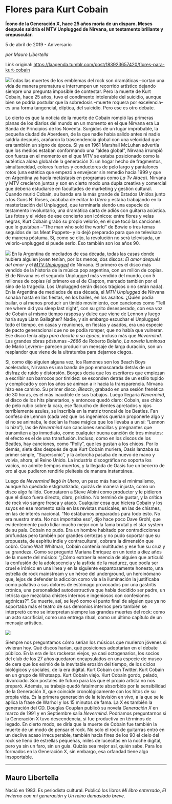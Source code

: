 # Flores para Kurt Cobain

**Ícono de la Generación X, hace 25 años moría de un disparo. Meses después saldría el MTV Unplugged de Nirvana, un testamento brillante y crepuscular.**

5 de abril de 2019 - Aniversario

_por Mauro Libertella_

Link original: https://laagenda.tumblr.com/post/183923657420/flores-para-kurt-cobain

![](https://64.media.tumblr.com/3a446d2db476c7e6f837eff43c094a62/1af86b1f2ff5fae6-f8/s500x750/4236f9faa748b0c9235f897bc73f735ac96f091e.jpg)Todas
las muertes de los emblemas del rock son dramáticas –cortan una
vida de manera prematura e interrumpen un recorrido artístico
dejando siempre una pregunta imposible de contestar. Pero la muerte
de Kurt Cobain, hace 25 años, tuvo el condimento intolerable del
suicidio, aunque bien se podría postular que la sobredosis –muerte
roquera por excelencia– es una forma tangencial, elíptica, del
suicidio. Pero ese es otro debate.


Lo
cierto es que la noticia de la muerte de Cobain rompió las primeras
planas de los diarios del mundo en un momento en el que Nirvana era
La Banda de Principios de los Noventa. Surgidos de un lugar
improbable, la pequeña ciudad de Aberdeen, de la que nadie había
salido antes ni nadie saldría después, arañaron la trascendencia
global con una velocidad que era también un signo de época. Si ya
en 1961 Marshall McLuhan advertía que los medios estaban conformando
una “aldea global”, Nirvana irrumpió
con  fuerza en el momento en el que MTV se estaba
posicionado como la auténtica aldea global de la generación X: un
hogar hecho de fragmentos, simultaneidad, colores fuertes y
conductores de pelo largo y pantalones rotos (una
estética que empezó a envejecer sin remedio hacia 1999 y que 
en Argentina ya hacía metástasis en programas como *La Tv Ataca*).
Nirvana y MTV crecieron juntos y son en cierto modo una dupla
creativa y comercial que debería estudiarse en facultades de
marketing y gestión cultural. Cuando murió Cobain, su
banda era
la más
grande de Estados Unidos junto a los Guns N´ Roses, acababa de editar
*In
Utero*
y estaba trabajando en la masterización del Unplugged, que
terminaría siendo una especie de testamento involuntario, una
dramática carta de adiós con guitarra acústica. Las fotos y el
video de ese concierto son icónicos: entre flores y velas negras,
Kurt Cobain grabó su propio velorio, en el que tocó las canciones
que le gustaban –“The man who sold the world” de Bowie o tres
temas seguidos de los Meat Puppets– y lo dejó preparado para que
se televisara de manera póstuma. Si, como
se dijo,
la revolución no será televisada, un velorio-unplugged sí puede
serlo.
Eso también son los años 90.

![](https://64.media.tumblr.com/a0f4146e0e9fffc1e2da8942bdd9f06b/1af86b1f2ff5fae6-ee/s500x750/eb4c193cb15444478e03f560080c290244db4f1a.jpg)
En
la Argentina de mediados de esa década, todas las casas donde
hubiera alguien joven
tenían, por los menos, dos discos: *El
amor después del amor*
y el *[MTV
Unplugged](https://www.youtube.com/watch?v=AhcttcXcRYY&list=PLEAkEwgua6PjTc-uTXBYfNJS5BuzOVL50)* de Nirvana. El primero es el disco más vendido de la historia de la
música pop argentina, con un millón de copias. El de Nirvana es el
segundo Unplugged más vendido del mundo, con 5 millones de copias
(el primero es el de Clapton, marcado también por el sino de la
tragedia. Los Unplugged serán discos trágicos o no serán nada). En
la Argentina de mediados de esa década, el *MTV
Unplugged*
de Nirvana sonaba hasta en las fiestas, en los bailes, en los
asaltos. ¿Quién podía bailar, o al menos producir un tímido
movimiento, con canciones como “Tell me where did you sleep last
night”, con su grito desesperado, con esa voz de Cobain al mismo
tiempo rasposa y dulce que viene de Lennon y luego haría suya Liam
Gallagher? Nadie, y sin embargo escuchar el Unplugged todo el tiempo,
en casas y reuniones, en fiestas y asados, era una especie de pacto
generacional que no se podía romper, que
no había que vulnerar.
Ese disco tenía *algo
para decirle a su época*,
incluso más que *Nevermind*.
Las grandes obras póstumas –*2666* de Roberto Bolaño, *La
novela luminosa*
de Mario Levrero– parecen producir un mensaje de larga duración,
son un resplandor que viene de la ultratumba para dejarnos ciegos. 







Si,
como dijo alguien alguna vez, los Ramones son los Beach Boys
acelerados, Nirvana es una banda de pop enmascarada detrás de un
disfraz de ruido y distorsión. Borges decía que los escritores que
empiezan a escribir son barrocos por timidez: se esconden detrás de
un estilo tupido y complicado y con los años se animan a ir hacia la
transparencia. Nirvana hizo ese camino. Su primer disco, *Bleach*,
grabado en una sesión frenética de 30 horas, es el más inaudible
de sus trabajos. Luego llegaría *Nevermind*,
el disco de los hits planetarios, y entonces quedó claro: Cobain,
ese chico de pelo rubio sobre la cara, ese flacucho de dientes
apretados y ojos terriblemente azules, se inscribía en la matriz
troncal de los Beatles. Fan confeso de Lennon (cada vez que los
ingenieros querían proponerle algo y él no se animaba, le decían
la frase mágica que los llevaba a un sí: “Lennon lo hizo”), las
de *Nevermind*
son canciones sencillas y pregnantes que transmiten algo inmediato,
como cualquier buena canción de tres minutos: el efecto es el de una
transfusión. Incluso, como en los discos de los Beatles, hay
canciones, como “Polly”, que les gustan a los chicos. Por
lo demás, siete
días después de que Kurt Cobain muriera, Oasis lanzaba su primer
simple, “Supersonic”, y la antorcha pasaba de nuevo de mano y
volvía, ahora, al Reino Unido. La industria discográfica no
soporta los vacíos, no admite tiempos muertos, y la llegada de Oasis
fue un becerro de oro al que pudieron rendirle pleitesía de manera
instantánea. 



Luego
de *Nevermind*
llegó *In
Utero*,
un paso más hacia el minimalismo, aunque ha quedado estigmatizado,
quizás de manera injusta, como un disco algo fallido. Contrataron a
Steve Albini como productor y le pidieron que el disco fuera directo,
claro, prístino. No terminó de gustar, y la crítica de rock vio
sangre fresca y atacó. Cualquier cosa que hiciera Cobain y los suyos
en ese momento salía en las revistas musicales, en las de chismes,
en las de interés nacional. “No estábamos preparados para todo
esto. No era nuestra meta. No nos importaba eso”, dijo hace poco
Dave Grohl, que evidentemente pudo lidiar mucho mejor con la fama
brutal y el star system de su país. Cobain no pudo. Era un hombre
habitado por contradicciones profundas pero también por grandes
certezas y no pudo soportar que su propuesta, de espíritu indie y
contracultural, cobrara la dimensión que cobró. Como Walt Whitman,
Cobain contenía multitudes y ese fue su cruz y su grandeza. Como se
preguntó Mariana Enriquez en un texto a diez años de la muerte del
músico: “¿Cómo
extraer la esencia de alguien que articuló la confusión de la
adolescencia y la asfixia de la madurez, que podía ser cruel e
irónico en una línea y en la siguiente espantosamente honesto, una
estrella de rock mainstream y un héroe del underground, un
heroinómano que, lejos de defender la adicción como vía a la
iluminación la justificaba como paliativo a sus dolores de estómago
provocados por una gastritis crónica, una personalidad
autodestructiva que había decidido ser padre, un letrista que
mezclaba chistes internos e ingeniosos con confesiones agónicas?”.
Su muerte, así, se leyó como el punto final de alguien que ya no
soportaba más el teatro de sus demonios internos pero también se
interpretó como se interpretan siempre las grandes muertes del rock:
como un acto sacrificial, como una entrega ritual, como un último
capítulo de un mensaje artístico. 
 


![](https://64.media.tumblr.com/7edf62f11f3617cdd5af743263d6f87f/1af86b1f2ff5fae6-59/s500x750/b4132c33b5c27f27774999f477d1cf0459540e08.jpg)

Siempre
nos preguntamos cómo serían los músicos que murieron jóvenes si
vivieran hoy. Qué discos
harían, qué posiciones adoptarían en el debate público. En la era
de los rockeros viejos, ya casi octogenarios, los socios del club de
los 27 años quedaron encapsulados en una especie de museo de cera
que los eximió de la inevitable erosión del tiempo, de los ciclos
biológicos y sociales, de la era digital. Kurt Cobain con Twitter.
Kurt Cobain en un grupo de Whatsapp. Kurt Cobain viejo. Kurt Cobain
gordo, pelado, divorciado. Son postales de futuro para las que el
propio artista no nos preparó. Además, su trabajo quedó fatalmente
absorbido por la sensibilidad de la Generación X, que coincide
cronológicamente con los hitos de su propia vida. Es la primera
generación de la televisión en vivo, a
la que se le aplica
la frase de Warhol y
los
15 minutos de fama. La X es también la generación del CD. Douglas
Couplan publicó su novela *Generación
X*
en marzo de 1991 y en Septiembre salía *Nevermind.* Podríamos
preguntarnos si la Generación X tuvo descendencia, si fue productiva
en términos de legado. En cierto modo, se diría que la muerte de
Cobain fue también la muerte de un modo de pensar el rock. No solo
el rock de guitarras entró en un declive acaso irrecuperable,
también hacia fines de los 90 el cielo del rock se llenó de
estrellas pequeñas, miles de lucecitas en la noche digital, pero ya
sin un faro,
sin un guía. Quizás sea mejor así, quién sabe. Para los formados
en la Generación X, sin embargo, esa orfandad tiene algo
insoportable.





---

 Mauro Libertella
-----------------

 Nació en 1983. Es periodista cultural. Publicó los libros *Mi libro enterrado*, *El invierno con mi generación* y *Un reino demasiado breve*. 


